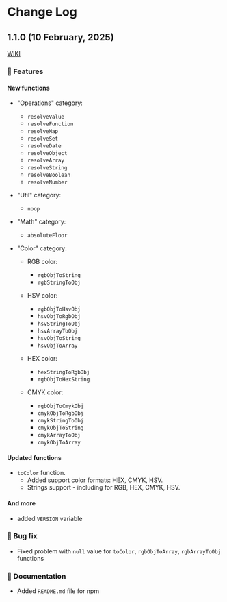 # Change Log

## 1.1.0 (10 February, 2025)

[WIKI](https://github.com/or-temka/shegit/wiki/Changelog#v110)

### 🚀 Features

#### New functions

- "Operations" category:

  - `resolveValue`
  - `resolveFunction`
  - `resolveMap`
  - `resolveSet`
  - `resolveDate`
  - `resolveObject`
  - `resolveArray`
  - `resolveString`
  - `resolveBoolean`
  - `resolveNumber`

- "Util" category:

  - `noop`

- "Math" category:

  - `absoluteFloor`

- "Color" category:

  - RGB color:

    - `rgbObjToString`
    - `rgbStringToObj`

  - HSV color:

    - `rgbObjToHsvObj`
    - `hsvObjToRgbObj`
    - `hsvStringToObj`
    - `hsvArrayToObj`
    - `hsvObjToString`
    - `hsvObjToArray`

  - HEX color:  

    - `hexStringToRgbObj`
    - `rgbObjToHexString`

  - CMYK color:

    - `rgbObjToCmykObj`
    - `cmykObjToRgbObj`
    - `cmykStringToObj`
    - `cmykObjToString`
    - `cmykArrayToObj`
    - `cmykObjToArray`

#### Updated functions

- `toColor` function.
  - Added support color formats: HEX, CMYK, HSV.
  - Strings support - including for RGB, HEX, CMYK, HSV.

#### And more

- added `VERSION` variable

### 🐛 Bug fix

- Fixed problem with `null` value for `toColor`, `rgbObjToArray`, `rgbArrayToObj` functions

### 📝 Documentation

- Added `README.md` file for npm
